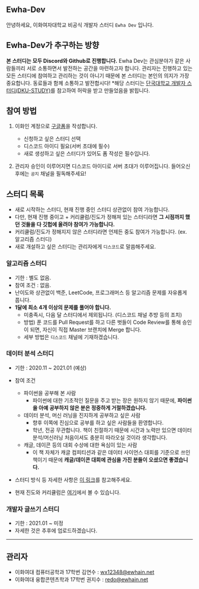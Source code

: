 ## Ewha-Dev 
안녕하세요, 이화여자대학교 비공식 개발자 스터디 `Ewha Dev` 입니다.


## Ewha-Dev가 추구하는 방향
**본 스터디는 모두 Discord와 Github로 진행합니다.**
Ewha Dev는 관심분야가 같은 사람들끼리 서로 소통하면서 발전하는 공간을 마련하고자 합니다.
관리자는 진행하고 있는 모든 스터디에 참여하고 관리하는 것이 아니기 때문에 본 스터디는 본인의 의지가 가장 중요합니다. 동료들과 함께 소통하고 발전합시다!
*해당 스터디는 [단국대학교 개발자 스터디(DKU-STUDY)](https://dku-study.github.io/)를 참고하여 허락을 받고 만들었음을 밝힙니다.


## 참여 방법

1. 이화인 계정으로 [구글폼](https://forms.gle/Hu9tnBfCn7876Myi8)을 작성합니다.
    - 신청하고 싶은 스터디 선택
    - 디스코드 아이디 필요(서버 초대에 필수)
    - 새로 생성하고 싶은 스터디가 있어도 폼 작성은 필수입니다.

2. 관리자 승인이 이루어지면 디스코드 아이디로 서버 초대가 이루어집니다. 들어오신 후에는 `공지` 채널을 필독해주세요!


## 스터디 목록

- 새로 시작하는 스터디, 현재 진행 중인 스터디 상관없이 참여 가능합니다.
- 다만, 현재 진행 중이고 + 커리큘럼/진도가 정해져 있는 스터디라면 **그 시점까지 했던 것들을 다 깃헙에 올려야 참여가 가능합니다.**
- 커리큘럼/진도가 정해지지 않은 스터디라면 언제든 중도 참여가 가능합니다. (ex. 알고리즘 스터디)
- 새로 개설하고 싶은 스터디는 관리자에게 `디스코드`로 말씀해주세요. 


### 알고리즘 스터디

- 기한 : 별도 없음.
- 참여 조건 : 없음.
- 난이도와 상관없이 백준, LeetCode, 프로그래머스 등 알고리즘 문제를 자유롭게 풉니다.
- **1달에 최소 4개 이상의 문제를 풀어야 합니다.**
    - 미충족시, 다음 달 스터디에서 제외됩니다. (디스코드 채널 추방 등의 조치)
    - 방법) 푼 코드를 Pull Request를 하고 다른 벗들이 Code Review를 통해 승인이 되면, 자신이 직접 Master 브랜치에 Merge 합니다.
    - 세부 방법은 `디스코드` 채널에 기재하겠습니다.


### 데이터 분석 스터디 

- 기한 : 2020.11 ~ 2021.01 (예상)
- 참여 조건
    - 파이썬을 공부해 본 사람
        - 파이썬에 대한 기초적인 질문을 주고 받는 장은 원하지 않기 때문에, **파이썬을 아예 공부하지 않은 분은 정중하게 거절하겠습니다.**
    - 데이터 분석, 머신 러닝을 진지하게 공부하고 싶은 사람
        - 향후 이쪽에 진심으로 공부를 하고 싶은 사람들을 환영합니다.
        - 학년, 전공 무관합니다. 책이 친절하기 때문에 시간과 노력만 있으면 데이터 분석/머신러닝 처음이셔도 충분히 따라오실 것이라 생각합니다.
    - 캐글, 데이콘 등의 대회 수상에 대한 욕심이 있는 사람
        - 이 책 자체가 캐글 컴피티션과 같은 데이터 사이언스 대회를 기준으로 쓰인 책이기 때문에 **캐글/데이콘 대회에 관심을 가진 분들이 오셨으면 좋겠습니다.**

- 스터디 방식 등 자세한 사항은 [이 링크](https://www.notion.so/694537ef5c0245da9bd7c9fe24349d03)를 참고해주세요.
- 현재 진도와 커리큘럼은 [여기](https://github.com/Ewha-Dev/Data-Analysis)에서 볼 수 있습니다.



### 개발자 글쓰기 스터디

- 기한 : 2021.01 ~ 미정
- 자세한 것은 추후에 업로드하겠습니다.


----


## 관리자

- 이화여대 컴퓨터공학과 17학번 김연수 : wx12348@ewhain.net
- 이화여대 융합콘텐츠학과 17학번 권지수 : redo@ewhain.net
